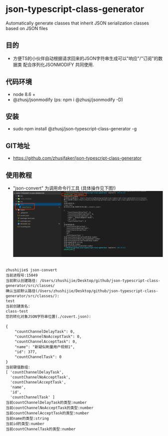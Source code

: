 # json-typescript-class-generator
Automatically generate classes that inherit JSON serialization classes based on JSON files

## 目的
* 方便TS的小伙伴自动根据请求回来的JSON字符串生成可以"响应"/"订阅"的数据类 配合序列化JSONMODIFY 共同使用.


## 代码环境
* node 8.6 +
* @zhusj/jsonmodify (ps: npm i @zhusj/jsonmodify -D)

## 安装
* sudo npm install @zhusj/json-typescript-class-generator -g

## GIT地址
* https://github.com/zhusjfaker/json-typescript-class-generator

## 使用教程
* "json-convert" 为调用命令行工具 (具体操作见下图!)
![跨域访问失败](https://github.com/zhusjfaker/json-typescript-class-generator/blob/master/img/index.png)
<pre>
<code>
zhushijie$ json-convert
当前进程号:15049
当前默认创建路径: /Users/zhushijie/Desktop/github/json-typescript-class-generator/src/classes/
确认当前默认路径(/Users/zhushijie/Desktop/github/json-typescript-class-generator/src/classes/):
test
当前创建类名:
class-test
您的转化对象JSON字符串位置(./covert.json):

{
    "countChannelDelayTask": 0,
    "countChannelNoAcceptTask": 0,
    "countChannelAcceptTask": 0,
    "name": "新疑似刷量用户视频1",
    "id": 377,
    "countChannelTask": 0
}
当前键值数组:
[ 'countChannelDelayTask',
  'countChannelNoAcceptTask',
  'countChannelAcceptTask',
  'name',
  'id',
  'countChannelTask' ]
当前countChannelDelayTask的类型:number
当前countChannelNoAcceptTask的类型:number
当前countChannelAcceptTask的类型:number
当前name的类型:string
当前id的类型:number
当前countChannelTask的类型:number
</code>
</pre>

